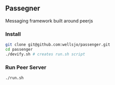 ## Passegner
Messaging framework built around peerjs

### Install
```bash
git clone git@github.com:wellsjo/passenger.git
cd passenger
./devify.sh # creates run.sh script
```
### Run Peer Server
```bash
./run.sh
```
